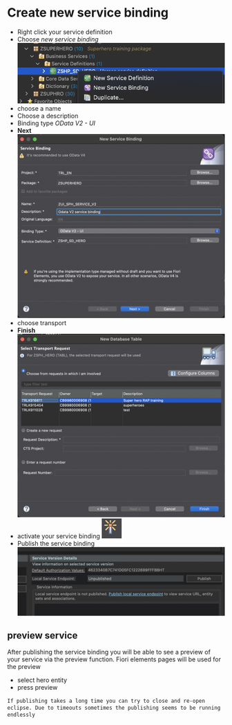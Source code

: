 # Create new service binding 
- Right click your service definition 
- Choose *new service binding*
![alt text](images/new-serice-binding.png)
- choose a name 
- Choose a description 
- Binding type *OData V2 - UI*
- **Next**
![alt text](images/service-binding-popup.png)
- choose transport 
- **Finish**
![alt text](images/select-transport.png)
- activate your service binding ![alt text](images/activate-button.png)
- Publish the service binding
![alt text](images/publish-service-binding.png)

## preview service 
After publishing the service binding you will be able to see a preview of your service via the preview function. Fiori elements pages will be used for the preview 
- select hero entity
- press preview 

```
If publishing takes a long time you can try to close and re-open eclipse. Due to timeouts sometimes the publishing seems to be running endlessly
```

